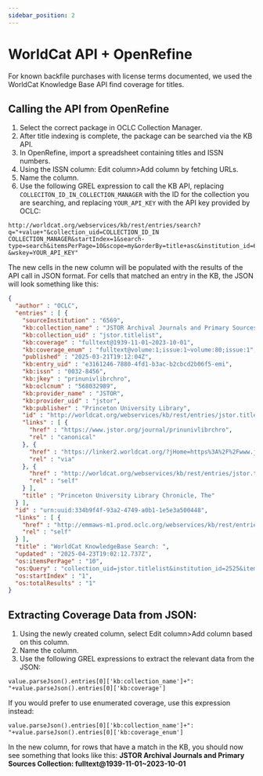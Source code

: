 ```yaml
---
sidebar_position: 2
---
```


# WorldCat API + OpenRefine

For known backfile purchases with license terms documented,  we used the WorldCat Knowledge Base API find coverage for titles.

## Calling the API from OpenRefine
1. Select the correct package in OCLC Collection Manager.
2. After title indexing is complete, the package can be searched via the KB API.
3. In OpenRefine, import a spreadsheet containing titles and ISSN numbers.
4. Using the ISSN column: Edit column>Add column by fetching URLs.
5. Name the column.
6. Use the following GREL expression to call the KB API, replacing ```COLLECITON_ID_IN_COLLECTION_MANAGER``` with the ID for the collection you are searching, and replacing ```YOUR_API_KEY``` with the API key provided by OCLC:
```
http://worldcat.org/webservices/kb/rest/entries/search?q="+value+"&collection_uid=COLLECTION_ID_IN COLLECTION_MANAGER&startIndex=1&search-type=search&itemsPerPage=10&scope=my&orderBy=title+asc&institution_id=6569?&wskey=YOUR_API_KEY"
```
The new cells in the new column will be populated with the results of the API call in JSON format. For cells that matched an entry in the KB, the JSON will look something like this:
```json
{
  "author" : "OCLC",
  "entries" : [ {
    "sourceInstitution" : "6569",
    "kb:collection_name" : "JSTOR Archival Journals and Primary Sources Collection",
    "kb:collection_uid" : "jstor.titlelist",
    "kb:coverage" : "fulltext@1939-11-01~2023-10-01",
    "kb:coverage_enum" : "fulltext@volume:1;issue:1~volume:80;issue:1",
    "published" : "2025-03-21T19:12:04Z",
    "kb:entry_uid" : "e3161246-7880-4fd1-b3ac-b2cbcd2b06f5-emi",
    "kb:issn" : "0032-8456",
    "kb:jkey" : "prinunivlibrchro",
    "kb:oclcnum" : "568032989",
    "kb:provider_name" : "JSTOR",
    "kb:provider_uid" : "jstor",
    "kb:publisher" : "Princeton University Library",
    "id" : "http://worldcat.org/webservices/kb/rest/entries/jstor.titlelist,e3161246-7880-4fd1-b3ac-b2cbcd2b06f5-emi",
    "links" : [ {
      "href" : "https://www.jstor.org/journal/prinunivlibrchro",
      "rel" : "canonical"
    }, {
      "href" : "https://linker2.worldcat.org/?jHome=https%3A%2F%2Fwww.jstor.org%2Fjournal%2Fprinunivlibrchro&linktype=best&jHomeSig=b2050f2b1c3762b3ddfd5f9f46c2f55b8594f314a38aa0884f755695aa3d361e",
      "rel" : "via"
    }, {
      "href" : "http://worldcat.org/webservices/kb/rest/entries/jstor.titlelist,e3161246-7880-4fd1-b3ac-b2cbcd2b06f5-emi",
      "rel" : "self"
    } ],
    "title" : "Princeton University Library Chronicle, The"
  } ],
  "id" : "urn:uuid:334b9f4f-93a2-4749-a0b1-1e5e3a500448",
  "links" : [ {
    "href" : "http://emmaws-m1.prod.oclc.org/webservices/kb/rest/entries/search?collection_uid=jstor.titlelist&institution_id=2525&itemsPerPage=10&orderBy=title%20asc&q=0032-8456&scope=my&search-type=search&startIndex=1",
    "rel" : "self"
  } ],
  "title" : "WorldCat KnowledgeBase Search: ",
  "updated" : "2025-04-23T19:02:12.737Z",
  "os:itemsPerPage" : "10",
  "os:Query" : "collection_uid=jstor.titlelist&institution_id=2525&itemsPerPage=10&orderBy=title%20asc&q=0032-8456&scope=my&search-type=search&startIndex=1",
  "os:startIndex" : "1",
  "os:totalResults" : "1"
}
```
## Extracting Coverage Data from JSON:
1. Using the newly created column, select Edit column>Add column based on this column.
2. Name the column.
3. Use the following GREL expressions to extract the relevant data from the JSON:
```
value.parseJson().entries[0]['kb:collection_name']+": "+value.parseJson().entries[0]['kb:coverage']
```
If you would prefer to use enumerated coverage, use this expression instead:
```
value.parseJson().entries[0]['kb:collection_name']+": "+value.parseJson().entries[0]['kb:coverage_enum']
```
In the new column, for rows that have a match in the KB, you should now see something that looks like this: **JSTOR Archival Journals and Primary Sources Collection: fulltext@1939-11-01~2023-10-01**
